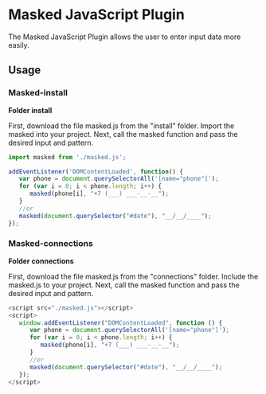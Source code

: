 # Masked JavaScript Plugin
The Masked JavaScript Plugin allows the user to enter input data more easily.

## Usage
### Masked-install
**Folder install**

First, download the file masked.js from the "install" folder. 
Import the masked into your project.
Next, call the masked function and pass the desired input and pattern.

```js
import masked from './masked.js';

addEventListener('DOMContentLoaded', function() {
   var phone = document.querySelectorAll('[name="phone"]');
   for (var i = 0; i < phone.length; i++) {
      masked(phone[i], "+7 (___) ___-__-__");
   }
   //or
   masked(document.querySelector("#date"), "__/__/____");   
});
```

### Masked-connections
**Folder connections**

First, download the file masked.js from the "connections" folder. 
Include the masked.js to your project.
Next, call the masked function and pass the desired input and pattern.

```js
<script src="./masked.js"></script>
<script>
   window.addEventListener("DOMContentLoaded", function () {
      var phone = document.querySelectorAll('[name="phone"]');
      for (var i = 0; i < phone.length; i++) {
         masked(phone[i], "+7 (___) ___-__-__");
      }
      //or
      masked(document.querySelector("#date"), "__/__/____");
   });
</script>
```
